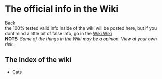 # The official info in the Wiki
[Back](index) <br>
the 100% tested valid info inside of the wiki will be posted here, 
but if you dont mind a little bit of false info, go in the [Wiki Wiki](https://github.com/AwesomeCatClub/issues-and-comments/wiki)
<br>
**NOTE:** *Some of the things in the Wiki may be a opinion. View at your own risk.*
<br>
## The Index of the wiki

- [Cats](https://awesomecatclub.github.io/issues-and-comments/wiki-cats) <br>

